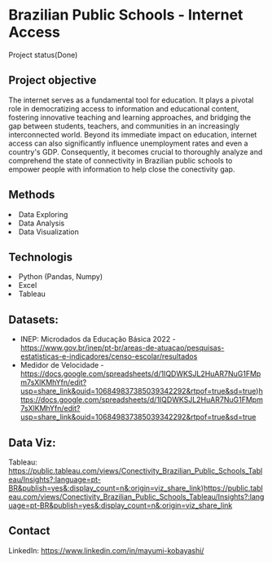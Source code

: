 # Brazilian Public Schools - Internet Access
Project status(Done)

## Project objective
The internet serves as a fundamental tool for education. It plays a pivotal role in democratizing access to information and educational content, fostering innovative teaching and learning approaches, and bridging the gap between students, teachers, and communities in an increasingly interconnected world. Beyond its immediate impact on education, internet access can also significantly influence unemployment rates and even a country's GDP. Consequently, it becomes crucial to thoroughly analyze and comprehend the state of connectivity in Brazilian public schools to empower people with information to help close the conectivity gap.

## Methods
<li>Data Exploring</li>
<li>Data Analysis</li>
<li>Data Visualization</li>


## Technologis
<li>Python (Pandas, Numpy)</li>
<li>Excel</li>
<li>Tableau</li>


## Datasets: 
*  INEP: Microdados da Educação Básica 2022 - https://www.gov.br/inep/pt-br/areas-de-atuacao/pesquisas-estatisticas-e-indicadores/censo-escolar/resultados
*  Medidor de Velocidade - https://docs.google.com/spreadsheets/d/1IQDWKSJL2HuAR7NuG1FMpm7sXlKMhYfn/edit?usp=share_link&ouid=106849837385039342292&rtpof=true&sd=true)https://docs.google.com/spreadsheets/d/1IQDWKSJL2HuAR7NuG1FMpm7sXlKMhYfn/edit?usp=share_link&ouid=106849837385039342292&rtpof=true&sd=true

## Data Viz:
Tableau: https://public.tableau.com/views/Conectivity_Brazilian_Public_Schools_Tableau/Insights?:language=pt-BR&publish=yes&:display_count=n&:origin=viz_share_link)https://public.tableau.com/views/Conectivity_Brazilian_Public_Schools_Tableau/Insights?:language=pt-BR&publish=yes&:display_count=n&:origin=viz_share_link

## Contact
LinkedIn: https://www.linkedin.com/in/mayumi-kobayashi/
